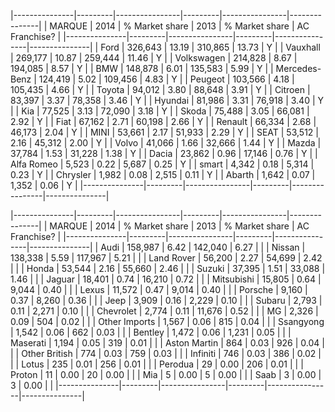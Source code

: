 |---------------|---------|----------------|---------|----------------|---------------|
| MARQUE        | 2014    | % Market share | 2013    | % Market share | AC Franchise? |
|---------------|---------|----------------|---------|----------------|---------------|
| Ford          | 326,643 | 13.19          | 310,865 | 13.73          | Y             |
| Vauxhall      | 269,177 | 10.87          | 259,444 | 11.46          | Y             |
| Volkswagen    | 214,828 | 8.67           | 194,085 | 8.57           | Y             |
| BMW           | 148,878 | 6.01           | 135,583 | 5.99           | Y             |
| Mercedes-Benz | 124,419 | 5.02           | 109,456 | 4.83           | Y             |
| Peugeot       | 103,566 | 4.18           | 105,435 | 4.66           | Y             |
| Toyota        | 94,012  | 3.80           | 88,648  | 3.91           | Y             |
| Citroen       | 83,397  | 3.37           | 78,358  | 3.46           | Y             |
| Hyundai       | 81,986  | 3.31           | 76,918  | 3.40           | Y             |
| Kia           | 77,525  | 3.13           | 72,090  | 3.18           | Y             |
| Skoda         | 75,488  | 3.05           | 66,081  | 2.92           | Y             |
| Fiat          | 67,162  | 2.71           | 60,198  | 2.66           | Y             |
| Renault       | 66,334  | 2.68           | 46,173  | 2.04           | Y             |
| MINI          | 53,661  | 2.17           | 51,933  | 2.29           | Y             |
| SEAT          | 53,512  | 2.16           | 45,312  | 2.00           | Y             |
| Volvo         | 41,066  | 1.66           | 32,666  | 1.44           | Y             |
| Mazda         | 37,784  | 1.53           | 31,228  | 1.38           | Y             |
| Dacia         | 23,862  | 0.96           | 17,146  | 0.76           | Y             |
| Alfa Romeo    | 5,523   | 0.22           | 5,687   | 0.25           | Y             |
| smart         | 4,342   | 0.18           | 5,314   | 0.23           | Y             |
| Chrysler      | 1,982   | 0.08           | 2,515   | 0.11           | Y             |
| Abarth        | 1,642   | 0.07           | 1,352   | 0.06           | Y             |
|---------------|---------|----------------|---------|----------------|---------------|


|---------------|---------|----------------|---------|----------------|---------------|
| MARQUE        | 2014    | % Market share | 2013    | % Market share | AC Franchise? |
|---------------|---------|----------------|---------|----------------|---------------|
| Audi          | 158,987 | 6.42           | 142,040 | 6.27           |               |
| Nissan        | 138,338 | 5.59           | 117,967 | 5.21           |               |
| Land Rover    | 56,200  | 2.27           | 54,699  | 2.42           |               |
| Honda         | 53,544  | 2.16           | 55,660  | 2.46           |               |
| Suzuki        | 37,395  | 1.51           | 33,088  | 1.46           |               |
| Jaguar        | 18,401  | 0.74           | 16,210  | 0.72           |               |
| Mitsubishi    | 15,805  | 0.64           | 9,044   | 0.40           |               |
| Lexus         | 11,572  | 0.47           | 9,014   | 0.40           |               |
| Porsche       | 9,160   | 0.37           | 8,260   | 0.36           |               |
| Jeep          | 3,909   | 0.16           | 2,229   | 0.10           |               |
| Subaru        | 2,793   | 0.11           | 2,271   | 0.10           |               |
| Chevrolet     | 2,774   | 0.11           | 11,676  | 0.52           |               |
| MG            | 2,326   | 0.09           | 504     | 0.02           |               |
| Other Imports | 1,567   | 0.06           | 815     | 0.04           |               |
| Ssangyong     | 1,542   | 0.06           | 662     | 0.03           |               |
| Bentley       | 1,472   | 0.06           | 1,231   | 0.05           |               |
| Maserati      | 1,194   | 0.05           | 319     | 0.01           |               |
| Aston Martin  | 864     | 0.03           | 926     | 0.04           |               |
| Other British | 774     | 0.03           | 759     | 0.03           |               |
| Infiniti      | 746     | 0.03           | 386     | 0.02           |               |
| Lotus         | 235     | 0.01           | 256     | 0.01           |               |
| Perodua       | 29      | 0.00           | 206     | 0.01           |               |
| Proton        | 11      | 0.00           | 20      | 0.00           |               |
| Mia           | 5       | 0.00           | 5       | 0.00           |               |
| Saab          | 3       | 0.00           | 3       | 0.00           |               |
|---------------|---------|----------------|---------|----------------|---------------|